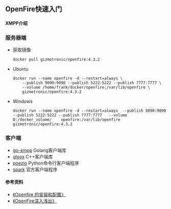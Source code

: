## OpenFire快速入门                                                                                                                               
#### XMPP介绍                                                                                                                            

### 服务器端
+ 获取镜像
    ```
    docker pull gizmotronic/openfire:4.3.2
    ```

+ Ubuntu
    ```
    docker run --name openfire -d --restart=always \
        --publish 9090:9090 --publish 5222:5222 --publish 7777:7777 \
        --volume /home/frank/docker/openfire:/var/lib/openfire \
        gizmotronic/openfire:4.3.2
    ```
+ Windows
    ```
    docker run --name openfire -d --restart=always  --publish 9090:9090     --publish 5222:5222 --publish 7777:7777   --volume D:/docker_volume/    openfire:/var/lib/openfire gizmotronic/openfire:4.3.2
    ```

### 客户端
+ [go-xmpp](https://github.com/FluuxIO/go-xmpp) Golang客户端库
+ [gloox](https://camaya.net/gloox/) C++客户端库
+ [poezio](https://github.com/poezio/poezio) Python命令行客户端程序
+ [spark](https://github.com/igniterealtime/Spark) 官方客户端程序


#### 参考资料
+ [《Openfire 的安装和配置》](https://www.cnblogs.com/hoojo/archive/2012/05/17/2506769.html)
+ [《OpenFire深入浅出》](https://pan.baidu.com/s/1hqDxAtQ?errno=0&errmsg=Auth%20Login%20Sucess&&bduss=&ssnerror=0&traceid=)
